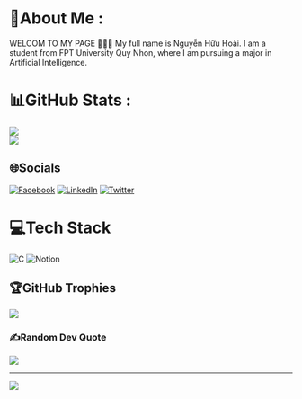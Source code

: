 # 💫About Me :
WELCOM TO MY PAGE 👋👋👋
My full name is Nguyễn Hữu Hoài. I am a student from FPT University Quy Nhon, where I am pursuing a major in Artificial Intelligence. 

# 📊GitHub Stats :
![](https://github-readme-stats.vercel.app/api?username=Ruby-Hill&theme=radical&hide_border=false&include_all_commits=false&count_private=false)<br/>
![](https://github-readme-streak-stats.herokuapp.com/?user=Ruby-Hill&theme=radical&hide_border=false)<br/>

## 🌐Socials
[![Facebook](https://img.shields.io/badge/Facebook-%231877F2.svg?logo=Facebook&logoColor=white)](https://facebook.com/https://www.facebook.com/rubyhilll/) [![LinkedIn](https://img.shields.io/badge/LinkedIn-%230077B5.svg?logo=linkedin&logoColor=white)](https://linkedin.com/in/https://www.linkedin.com/in/rubyhill/) [![Twitter](https://img.shields.io/badge/Twitter-%231DA1F2.svg?logo=Twitter&logoColor=white)](https://twitter.com/https://twitter.com/rubyhiu) 

# 💻Tech Stack
![C](https://img.shields.io/badge/c-%2300599C.svg?style=plastic&logo=c&logoColor=white) ![Notion](https://img.shields.io/badge/Notion-%23000000.svg?style=plastic&logo=notion&logoColor=white)

## 🏆GitHub Trophies
![](https://github-trophies.vercel.app/?username=Ruby-Hill&theme=radical&no-frame=false&no-bg=false&margin-w=4)

### ✍️Random Dev Quote
![](https://quotes-github-readme.vercel.app/api?type=horizontal&theme=radical)

---
[![](https://visitcount.itsvg.in/api?id=Ruby-Hill&icon=0&color=0)](https://visitcount.itsvg.in)
